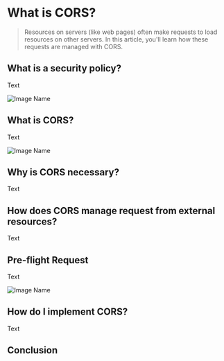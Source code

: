# What is CORS?

> Resources on servers (like web pages) often make requests to load resources on other servers. In this article, you'll learn how these requests are managed with CORS.

## What is a security policy?

Text

![Image Name](path/to/img "caption")

## What is CORS?

Text

![Image Name](path/to/img "caption")

## Why is CORS necessary?

Text

## How does CORS manage request from external resources?

Text

## Pre-flight Request

Text

![Image Name](path/to/img "caption")

## How do I implement CORS?

Text

## Conclusion
